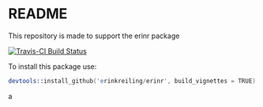 # README



This repository is made to support the erinr package 

[![Travis-CI Build Status](https://travis-ci.org/erinkreiling/erinr.svg?branch=master)](https://travis-ci.org/erinkreiling/erinr)

To install this package use: 


```s
devtools::install_github('erinkreiling/erinr', build_vignettes = TRUE)
```

a
